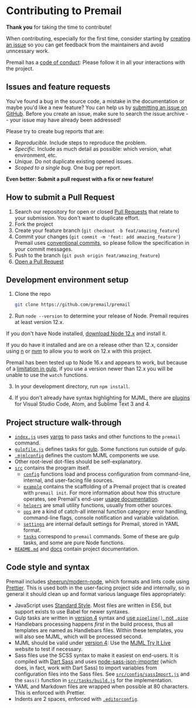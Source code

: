 # Contributing to Premail

**Thank you** for taking the time to contribute!

When contributing, especially for the first time, consider starting by
[creating an issue](https://github.com/premail/premail/issues/new) so you can
get feedback from the maintainers and avoid unncessary work.

Premail has a [code of conduct](CODE_OF_CONDUCT.md): Please follow it in all
your interactions with the project.

## Issues and feature requests

You've found a bug in the source code, a mistake in the documentation or maybe
you'd like a new feature? You can help us by
[submitting an issue on GitHub](https://github.com/premail/premail/issues).
Before you create an issue, make sure to search the issue archive -- your issue
may have already been addressed!

Please try to create bug reports that are:

- _Reproducible._ Include steps to reproduce the problem.
- _Specific._ Include as much detail as possible: which version, what
  environment, etc.
- _Unique._ Do not duplicate existing opened issues.
- _Scoped to a single bug._ One bug per report.

**Even better: Submit a pull request with a fix or new feature!**

## How to submit a Pull Request

1. Search our repository for open or closed
   [Pull Requests](https://github.com/premail/premail/pulls) that relate to your
   submission. You don't want to duplicate effort.
2. Fork the project
3. Create your feature branch (`git checkout -b feat/amazing_feature`)
4. Commit your changes (`git commit -m 'feat: add amazing_feature'`) Premail
   uses [conventional commits](https://www.conventionalcommits.org), so please
   follow the specification in your commit messages.
5. Push to the branch (`git push origin feat/amazing_feature`)
6. [Open a Pull Request](https://github.com/premail/premail/compare?expand=1)

## Development environment setup

1. Clone the repo

   ```sh
   git clone https://github.com/premail/premail
   ```

2. Run `node --version` to determine your release of Node. Premail requires at
   least version 12.x.

If you don't have Node installed,
[download Node 12.x](https://github.com/nodejs/Release#release-schedule) and
install it.

If you do have it installed and are on a release other than 12.x, consider using
[n](https://github.com/tj/n) or [nvm](https://github.com/nvm-sh/nvm) to allow
you to work on 12.x with this project.

Premail has been tested up to Node 16.x and appears to work, but because of a
[limitation in gulp](https://github.com/gulpjs/glob-watcher/issues/55), if you
use a version newer than 12.x you will be unable to use the `watch` functions.

3. In your development directory, run `npm install`.

4. If you don't already have syntax highlighting for MJML, there are
   [plugins](https://documentation.mjml.io/#applications-and-plugins) for Visual
   Studio Code, Atom, and Sublime Text 3 and 4.

## Project structure walk-through

- [`index.js`](./index.js) uses [yargs](https://yargs.js.org) to pass tasks and
  other functions to the `premail` command.
- [`gulpfile.js`](./gulpfile.js) defines tasks for [gulp](https://gulpjs.com/).
  Some functions run outside of gulp.
- [`.mjmlconfig`](./.mjmlconfig) defines the custom MJML components we use.
- Other root-level dot-files should be self-explanatory.
- [`src`](./src) contains the program itself.
  - [`config`](./src/config) functions load and process configuration from
    command-line, internal, and user-facing file sources.
  - [`example`](./src/example) contains the scaffolding of a Premail project
    that is created with `premail init`. For more information about how this
    structure operates, see Premail's end-user
    [usage documentation](./README.md#usage).
  - [`helpers`](./src/helpers) are small utility functions, usually from other
    sources.
  - [`ops`](./src/ops) are a kind of catch-all internal function category: error
    handling, command-line flags, console notification and variable validation.
  - [`settings`](./src/settings) are internal default settings for Premail,
    stored in YAML format.
  - [`tasks`](./src/tasks) correspond to `premail` commands. Some of these are
    gulp tasks, and some are pure Node functions.
- [`README.md`](./README.md) and [docs](./docs) contain project documentation.

## Code style and syntax

Premail includes [sheerun/modern-node](https://github.com/sheerun/modern-node),
which formats and lints code using [Prettier](https://prettier.io/). This is
used both in the user-facing project side and internally, so in general it
should clean up and format various language files appropriately:

- JavaScript uses [Standard Style](https://standardjs.com/). Most files are
  written in ES6, but support exists to use Babel for newer syntaxes.
- Gulp tasks are written in
  [version 4](https://gulpjs.com/docs/en/getting-started/creating-tasks) syntax
  and
  [use `pipeline()`, not `.pipe`](https://github.com/gulpjs/gulp/discussions/2586)
- Handlebars processing happens _first_ in the build process, thus all templates
  are named as Handlebars files. Within these templates, you will also see MJML,
  which will be processed second.
- MJML should be valid under
  [version 4](https://github.com/mjmlio/mjml/releases): Use the
  [MJML Try It Live](https://mjml.io/try-it-live/) website to test if necessary.
- Sass files use the SCSS syntax to make it easiest on end-users. It is compiled
  with [Dart Sass](https://sass-lang.com/dart-sass) and uses
  [node-sass-json-importer](https://github.com/pmowrer/node-sass-json-importer)
  (which does, in fact, work with Dart Sass) to import variables from
  configuration files into the Sass files. See
  [`src/config/sassImport.js`](./src/config/sassImport.js) and the `sass()`
  function in [`src/tasks/build.js`](./src/tasks/build.js) for the
  implementation.
- YAML and Markdown files are wrapped when possible at 80 characters. This is
  enforced with Prettier.
- Indents are 2 spaces, enforced with [`.editorconfig`](./.editorconfig).
